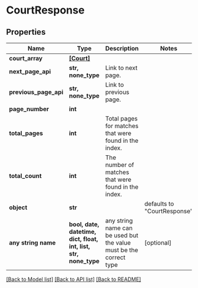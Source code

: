 # CourtResponse


## Properties
Name | Type | Description | Notes
------------ | ------------- | ------------- | -------------
**court_array** | [**[Court]**](Court.md) |  | 
**next_page_api** | **str, none_type** | Link to next page. | 
**previous_page_api** | **str, none_type** | Link to previous page. | 
**page_number** | **int** |  | 
**total_pages** | **int** | Total pages for matches that were found in the index. | 
**total_count** | **int** | The number of matches that were found in the index. | 
**object** | **str** |  | defaults to "CourtResponse"
**any string name** | **bool, date, datetime, dict, float, int, list, str, none_type** | any string name can be used but the value must be the correct type | [optional]

[[Back to Model list]](../README.md#documentation-for-models) [[Back to API list]](../README.md#documentation-for-api-endpoints) [[Back to README]](../README.md)


